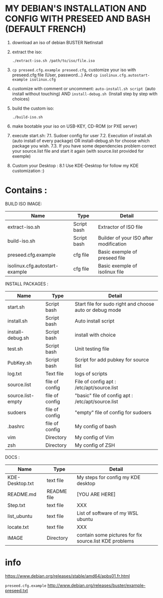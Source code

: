 # MY DEBIAN'S INSTALLATION AND CONFIG WITH PRESEED AND BASH (DEFAULT FRENCH)

1. download an iso of debian BUSTER NetInstall

2. extract the iso:

	`./extract-iso.sh /path/to/iso/file.iso`

3. `cp preseed.cfg.example preseed.cfg`, customize your iso with preseed.cfg file (User, password...)
And `cp isolinux.cfg.autostart-example isolinux.cfg`

4. customize with comment or uncomment:
`auto-install.sh script `(auto install without touching)
AND 
`install-debug.sh `(Install step by step with choices)

5. build the custom iso:

	`./build-iso.sh`
	
6. make bootable your iso on USB-KEY, CD-ROM (or PXE server)

7. execute start.sh:
7.1. Sudoer config for user
7.2. Execution of install.sh (auto install of every package) OR install-debug.sh for choose which package you wish.
7.3. If you have some dependencies problem correct your source.list file and start it again (with source.list provided for exemple)

8. Custom your Desktop :
8.1 Use KDE-Desktop for follow my KDE customization :)
# Contains : 

BUILD ISO IMAGE:

|     	  Name     		|     Type      |     Detail    			 |
| ----------------------------- | ------------- | -------------------------------------- |
|extract-iso.sh 		| Script bash   | Extractor of ISO file  		 |
|build-iso.sh   		| Script bash   | Builder of your ISO after modification |
|preseed.cfg.example		| cfg file      | Basic exemple of preseed file		 |
|isolinux.cfg.autostart-example | cfg file      | Basic exemple of isolinux file 	 |



INSTALL PACKAGES :

|	      Name 		|      Type     |     			    Detail				|
| ----------------------------- | ------------- | ------------------------------------------------------------- |
|start.sh			| Script bash   | Start file for sudo right and choose auto or debug mode  	|
|install.sh  			| Script bash   | Auto install script 						|
|install-debug.sh		| Script bash   | install with choice						|
|test.sh			| Script bash   | Unit testing file						|
|PubKey.sh  			| Script bash   | Script for add pubkey for source list				|
|log.txt		        | Text file     | logs of scripts	 					|
|source.list			| file of config| File of config apt : /etc/apt/source.list		 	|
|source.list-empty 		| file of config| "basic" file of config apt : /etc/apt/source.list  		|
|sudoers		        | file of config| "empty" file of config for sudoers 	 			|
|.bashrc 			| file of config| My config of bash 						|
|vim 				| Directory     | My config of Vim		 				|
|zsh 				| Directory     | My config of ZSH						|



DOCS :

|     	  Name     		|     Type      |     Detail    			 |
| ----------------------------- | ------------- | -------------------------------------- |
|KDE-Desktop.txt 		| text file  	| My steps for config my KDE desktop	 |
|README.md 			| README file   | [YOU ARE HERE] 			 |
|Step.txt			| text file     | XXX					 |
|list_ubuntu 			| text file     | List of software of my WSL ubuntu	 |
|locate.txt 			| text file     | XXX	 |
|IMAGE 				| Directory     | contain some pictures for fix source.list KDE problems	 |


# info
https://www.debian.org/releases/stable/amd64/apbs01.fr.html

`preseed.cfg.example` http://www.debian.org/releases/buster/example-preseed.txt

